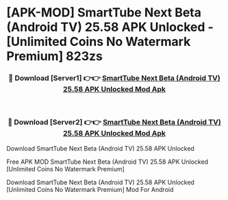 # [APK-MOD] SmartTube Next Beta (Android TV) 25.58 APK Unlocked - [Unlimited Coins No Watermark Premium] 823zs



<div align="center">
<h3>🔴 Download [Server1] 👉👉 <a href="https://momento.my/?title=SmartTube_Next_Beta_(Android_TV)_25.58_APK_Unlocked">SmartTube Next Beta (Android TV) 25.58 APK Unlocked Mod Apk</a></h3><br>

<h3>🔴 Download [Server2] 👉👉 <a href="https://momento.my/?title=SmartTube_Next_Beta_(Android_TV)_25.58_APK_Unlocked">SmartTube Next Beta (Android TV) 25.58 APK Unlocked Mod Apk</a></h3>
</div>



Download SmartTube Next Beta (Android TV) 25.58 APK Unlocked 

Free APK MOD SmartTube Next Beta (Android TV) 25.58 APK Unlocked [Unlimited Coins No Watermark Premium]

Download SmartTube Next Beta (Android TV) 25.58 APK Unlocked [Unlimited Coins No Watermark Premium] Mod For Android
